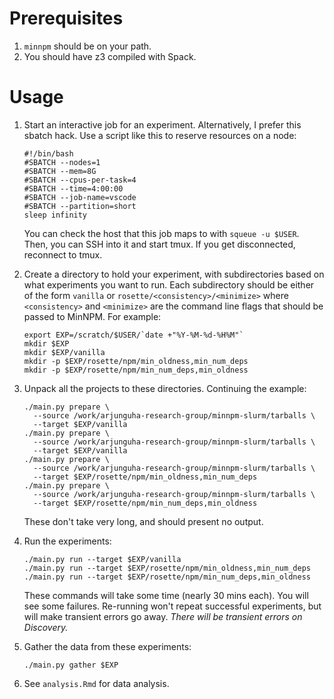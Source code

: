 # Prerequisites

1. `minnpm` should be on your path.
2. You should have z3 compiled with Spack.

# Usage

1. Start an interactive job for an experiment. Alternatively, I prefer this
   sbatch hack. Use a script like this to reserve resources on a node:

   ```
   #!/bin/bash
   #SBATCH --nodes=1
   #SBATCH --mem=8G
   #SBATCH --cpus-per-task=4
   #SBATCH --time=4:00:00
   #SBATCH --job-name=vscode
   #SBATCH --partition=short
   sleep infinity
   ```

   You can check the host that this job maps to with `squeue -u $USER`. Then,
   you can SSH into it and start tmux. If you get disconnected, reconnect to
   tmux.

2. Create a directory to hold your experiment, with subdirectories based on what 
experiments you want to run. Each subdirectory should be either of the form `vanilla` or 
`rosette/<consistency>/<minimize>` where `<consistency>` and `<minimize>` are the command line flags
that should be passed to MinNPM. For example:   
   ```
   export EXP=/scratch/$USER/`date +"%Y-%M-%d-%H%M"`
   mkdir $EXP
   mkdir $EXP/vanilla
   mkdir -p $EXP/rosette/npm/min_oldness,min_num_deps
   mkdir -p $EXP/rosette/npm/min_num_deps,min_oldness
   ```

3. Unpack all the projects to these directories. Continuing the example:

   ```
   ./main.py prepare \
     --source /work/arjunguha-research-group/minnpm-slurm/tarballs \
     --target $EXP/vanilla
   ./main.py prepare \
     --source /work/arjunguha-research-group/minnpm-slurm/tarballs \
     --target $EXP/vanilla
   ./main.py prepare \
     --source /work/arjunguha-research-group/minnpm-slurm/tarballs \
     --target $EXP/rosette/npm/min_oldness,min_num_deps
   ./main.py prepare \
     --source /work/arjunguha-research-group/minnpm-slurm/tarballs \
     --target $EXP/rosette/npm/min_num_deps,min_oldness
   ```

   These don't take very long, and should present no output.

4. Run the experiments:

   ```
   ./main.py run --target $EXP/vanilla
   ./main.py run --target $EXP/rosette/npm/min_oldness,min_num_deps
   ./main.py run --target $EXP/rosette/npm/min_num_deps,min_oldness
   ```

   These commands will take some time (nearly 30 mins each). You will see some
   failures. Re-running won't repeat successful experiments, but will make
   transient errors go away. *There will be transient errors on Discovery.*

5. Gather the data from these experiments:

   ```
   ./main.py gather $EXP
   ```

6. See `analysis.Rmd` for data analysis.
